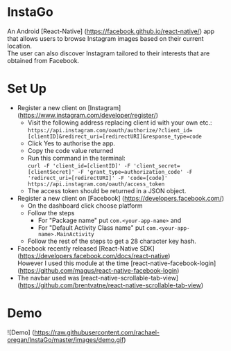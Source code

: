 # InstaGo
An Android [React-Native] (https://facebook.github.io/react-native/) app that allows users to browse Instagram images based on their current location. <br />
The user can also discover Instagram tailored to their interests that are obtained from Facebook.

# Set Up
* Register a new client on [Instagram] (https://www.instagram.com/developer/register/) <br />
  * Visit the following address replacing client id with your own etc.: <br />
    `https://api.instagram.com/oauth/authorize/?client_id=[clientID]&redirect_uri=[redirectURI]&response_type=code`
  * Click Yes to authorise the app.
  * Copy the code value returned
  * Run this command in the terminal: <br />
  `curl -F 'client_id=[clientID]' -F 'client_secret=[clientSecret]' -F 'grant_type=authorization_code' -F 'redirect_uri=[redirectURI]' -F 'code=[code]' https://api.instagram.com/oauth/access_token`
  * The access token should be returned in a JSON object.
* Register a new client on [Facebook] (https://developers.facebook.com/)
  * On the dashboard click choose platform
  * Follow the steps
    * For "Package name" put `com.<your-app-name>` and
    * For "Default Activity Class name" put `com.<your-app-name>.MainActivity`
  * Follow the rest of the steps to get a 28 character key hash.
* Facebook recently released [React-Native SDK] (https://developers.facebook.com/docs/react-native) <br />
  However I used this module at the time [react-native-facebook-login] (https://github.com/magus/react-native-facebook-login)
* The navbar used was [react-native-scrollable-tab-view] (https://github.com/brentvatne/react-native-scrollable-tab-view) <br />

# Demo
![Demo] (https://raw.githubusercontent.com/rachael-oregan/InstaGo/master/images/demo.gif)
